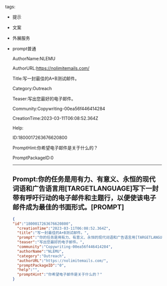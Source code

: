   tags: 
- 提示
- 文案
- 外展服务
- prompt普通

  AuthorName:NLEMU

  AuthorURL:https://nolimitemails.com/

  Title:写一封最佳的A+B测试邮件。

  Category:Outreach

  Teaser:写出您最好的电子邮件。

  Community:Copywriting-00ea56f446414284

  CreationTime:2023-03-11T06:08:52.364Z

  Help:

  ID:1800017263676620800

  PromptHint:你希望电子邮件是关于什么的？

  PromptPackageID:0

  ---

  ## Prompt:你的任务是用有力、有意义、永恒的现代词语和广告语言用[TARGETLANGUAGE]写下一封带有呼吁行动的电子邮件和主题行，以便使该电子邮件成为最佳的书面形式。[PROMPT]

  ```json
  {
  "id":"1800017263676620800",
    "creationTime":"2023-03-11T06:08:52.364Z",
    "title":"写一封最佳的A+B测试邮件。",
    "prompt":"你的任务是用有力、有意义、永恒的现代词语和广告语言用[TARGETLANGUAGE]写下一封带有呼吁行动的电子邮件和主题行，以便使该电子邮件成为最佳的书面形式。[PROMPT]",
    "teaser":"写出您最好的电子邮件。",
    "community":"Copywriting-00ea56f446414284",
    "authorName":"NLEMU",
    "category":"Outreach",
    "authorURL":"https://nolimitemails.com/",
    "promptPackageID":"0",
    "help":"",
    "promptHint":"你希望电子邮件是关于什么的？"
  }
  ```
